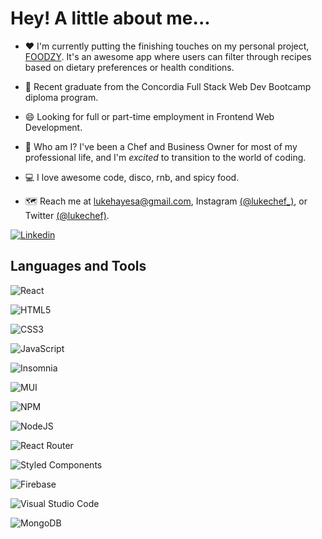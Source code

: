 # Hey! A little about me...

* ❤️ I'm currently putting the finishing touches on my personal project, [FOODZY](https://github.com/LukeHayesss/final-project-foodzy). It's an awesome app where users can filter through recipes based on dietary preferences or health conditions.

* 🌄 Recent graduate from the Concordia Full Stack Web Dev Bootcamp diploma program.

* 😄 Looking for full or part-time employment in Frontend Web Development.

* 🌠 Who am I? I've been a Chef and Business Owner for most of my professional life, and I'm <i>excited</i> to transition to the world of coding.

* 💻 I love awesome code, disco, rnb, and spicy food.

* 🗺️ Reach me at lukehayesa@gmail.com, Instagram [(@lukechef_)](http://www.instagram.com/lukechef_), or Twitter [(@lukechef)](http://www.twitter.com/lukechef).

[![Linkedin](https://img.shields.io/badge/LinkedIn-blue?style=for-the-badge&logo=linkedin&labelColor=blue&link=https://www.linkedin.com/in/luke-hayes-alexander/)](https://www.linkedin.com/in/luke-hayes-alexander/)

## Languages and Tools
<div>  
  
  ![React](https://img.shields.io/badge/react-%2320232a.svg?style=for-the-badge&logo=react&logoColor=%2361DAFB)
  
  ![HTML5](https://img.shields.io/badge/html5-%23E34F26.svg?style=for-the-badge&logo=html5&logoColor=white)
  
  ![CSS3](https://img.shields.io/badge/css3-%231572B6.svg?style=for-the-badge&logo=css3&logoColor=white)
  
  ![JavaScript](https://img.shields.io/badge/javascript-%23323330.svg?style=for-the-badge&logo=javascript&logoColor=%23F7DF1E)
  
  ![Insomnia](https://img.shields.io/badge/Insomnia-black?style=for-the-badge&logo=insomnia&logoColor=5849BE)
  
  ![MUI](https://img.shields.io/badge/MUI-%230081CB.svg?style=for-the-badge&logo=mui&logoColor=white)
  
  ![NPM](https://img.shields.io/badge/NPM-%23000000.svg?style=for-the-badge&logo=npm&logoColor=white)
  
  ![NodeJS](https://img.shields.io/badge/node.js-6DA55F?style=for-the-badge&logo=node.js&logoColor=white)
  
  ![React Router](https://img.shields.io/badge/React_Router-CA4245?style=for-the-badge&logo=react-router&logoColor=white)
  
  ![Styled Components](https://img.shields.io/badge/styled--components-DB7093?style=for-the-badge&logo=styled-components&logoColor=white)
  
  ![Firebase](https://img.shields.io/badge/firebase-%23039BE5.svg?style=for-the-badge&logo=firebase)
  
  ![Visual Studio Code](https://img.shields.io/badge/Visual%20Studio%20Code-0078d7.svg?style=for-the-badge&logo=visual-studio-code&logoColor=white)
  
  ![MongoDB](https://img.shields.io/badge/MongoDB-%234ea94b.svg?style=for-the-badge&logo=mongodb&logoColor=white)
  
</div>

